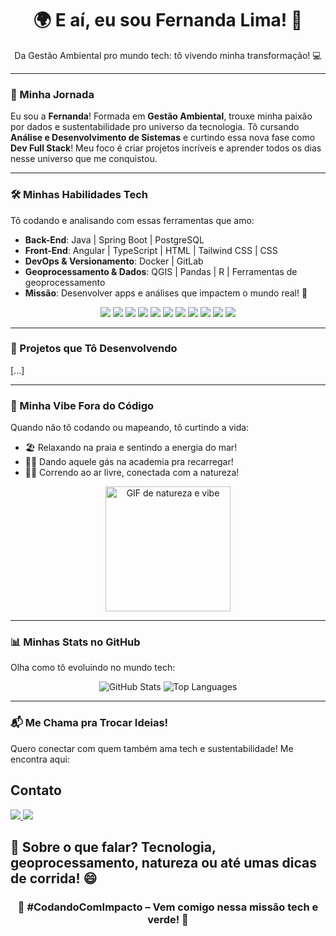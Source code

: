 <div align="center">
  <h1>🌍 E aí, eu sou Fernanda Lima! 🚀</h1>
  <p>Da Gestão Ambiental pro mundo tech: tô vivendo minha transformação! 💻</p>
</div>

---

### 🌱 Minha Jornada
Eu sou a **Fernanda**! Formada em **Gestão Ambiental**, trouxe minha paixão por dados e sustentabilidade pro universo da tecnologia. Tô cursando **Análise e Desenvolvimento de Sistemas** e curtindo essa nova fase como  **Dev Full Stack**! Meu foco é criar projetos incríveis e aprender todos os dias nesse universo que me conquistou.

---

### 🛠 Minhas Habilidades Tech
Tô codando e analisando com essas ferramentas que amo:  
- **Back-End**: Java | Spring Boot | PostgreSQL  
- **Front-End**: Angular | TypeScript | HTML | Tailwind CSS | CSS  
- **DevOps & Versionamento**: Docker | GitLab  
- **Geoprocessamento & Dados**: QGIS | Pandas | R | Ferramentas de geoprocessamento  
- **Missão**: Desenvolver apps e análises que impactem o mundo real! 🌟

<div align="center">
  <img src="https://img.shields.io/badge/Java-007396?style=flat-square&logo=java&logoColor=white" />
  <img src="https://img.shields.io/badge/Spring%20Boot-6DB33F?style=flat-square&logo=spring&logoColor=white" />
  <img src="https://img.shields.io/badge/PostgreSQL-4169E1?style=flat-square&logo=postgresql&logoColor=white" />
  <img src="https://img.shields.io/badge/Angular-DD0031?style=flat-square&logo=angular&logoColor=white" />
  <img src="https://img.shields.io/badge/TypeScript-3178C6?style=flat-square&logo=typescript&logoColor=white" />
  <img src="https://img.shields.io/badge/Tailwind%20CSS-06B6D4?style=flat-square&logo=tailwind-css&logoColor=white" />
  <img src="https://img.shields.io/badge/Docker-2496ED?style=flat-square&logo=docker&logoColor=white" />
  <img src="https://img.shields.io/badge/GitLab-FC6D26?style=flat-square&logo=gitlab&logoColor=white" />
  <img src="https://img.shields.io/badge/QGIS-6DB33F?style=flat-square&logo=qgis&logoColor=white" />
  <img src="https://img.shields.io/badge/Pandas-150458?style=flat-square&logo=pandas&logoColor=white" />
  <img src="https://img.shields.io/badge/R-276DC3?style=flat-square&logo=r&logoColor=white" />
</div>

---

### 🚀 Projetos que Tô Desenvolvendo
[...]

---

### 🌊 Minha Vibe Fora do Código
Quando não tô codando ou mapeando, tô curtindo a vida:  
- 🏖️ Relaxando na praia e sentindo a energia do mar!  
- 🏋️‍♀️ Dando aquele gás na academia pra recarregar!  
- 🏃‍♀️ Correndo ao ar livre, conectada com a natureza!  

<div align="center">
  <img src="https://media.giphy.com/media/26tPplGWjN0xLybiU/giphy.gif" width="200" alt="GIF de natureza e vibe" />
</div>

---

### 📊 Minhas Stats no GitHub
Olha como tô evoluindo no mundo tech:  
<div align="center">
  <img src="https://github-readme-stats.vercel.app/api?username=fernandalima&show_icons=true&theme=merko" alt="GitHub Stats" />
  <img src="https://github-readme-stats.vercel.app/api/top-langs/?username=fernandalima&layout=compact&theme=merko" alt="Top Languages" />
</div>

---

### 📬 Me Chama pra Trocar Ideias!
Quero conectar com quem também ama tech e sustentabilidade! Me encontra aqui:  
## Contato

<div>
  <a href="mailto:fernandalima@exemplo.com">
    <img src="https://img.shields.io/badge/Email-D14836?style=flat-square&logo=gmail&logoColor=white" />
  </a>
  <a href="https://linkedin.com/in/fernandalima">
    <img src="https://img.shields.io/badge/LinkedIn-0077B5?style=flat-square&logo=linkedin&logoColor=white" />
  </a>
</div>

 💬 Sobre o que falar? Tecnologia, geoprocessamento, natureza ou até umas dicas de corrida! 😄
 ---
 <div align="center">
 <h3>🌟 #CodandoComImpacto – Vem comigo nessa missão tech e verde! 🚀</h3></p>
</div>

